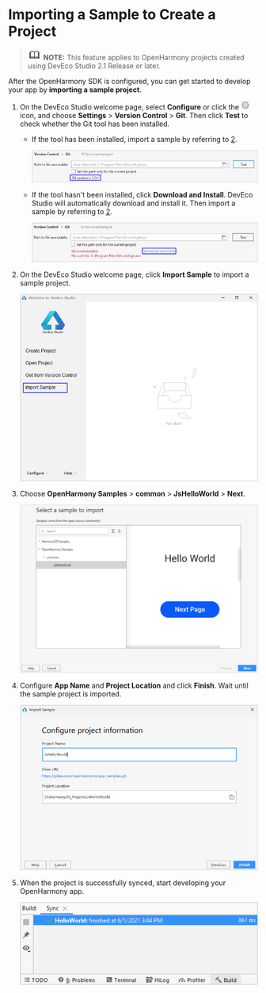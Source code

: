 # Importing a Sample to Create a Project<a name="EN-US_TOPIC_0000001163914943"></a>

>![](../public_sys-resources/icon-note.gif) **NOTE:** 
>This feature applies to OpenHarmony projects created using DevEco Studio 2.1 Release or later.

After the OpenHarmony SDK is configured, you can get started to develop your app by  **importing a sample project**.

1.  On the DevEco Studio welcome page, select  **Configure**  or click the  ![](figures/en-us_image_0000001118018452.png)  icon, and choose  **Settings**  \>  **Version Control**  \>  **Git**. Then click  **Test**  to check whether the Git tool has been installed.
    -   If the tool has been installed, import a sample by referring to  [2](#li5947194711181).

        ![](figures/en-us_image_0000001118018088.png)

    -   If the tool hasn't been installed, click  **Download and Install**. DevEco Studio will automatically download and install it. Then import a sample by referring to  [2](#li5947194711181).

        ![](figures/en-us_image_0000001164498191.png)

2.  <a name="li5947194711181"></a>On the DevEco Studio welcome page, click  **Import Sample**  to import a sample project.

    ![](figures/en-us_image_0000001208006117.png)

3.  Choose  **OpenHarmony Samples**  \>  **common**  \>  **JsHelloWorld**  \>  **Next**.

    ![](figures/en-us_image_0000001152459178.png)

4.  Configure  **App Name**  and  **Project Location**  and click  **Finish**. Wait until the sample project is imported.

    ![](figures/en-us_image_0000001207744539.png)

5.  When the project is successfully synced, start developing your OpenHarmony app.

    ![](figures/en-us_image_0000001163915523.png)



